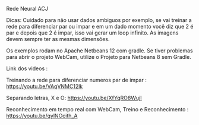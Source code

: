 Rede Neural ACJ

Dicas: Cuidado para não usar dados ambiguos por exemplo, se vai treinar a rede para diferenciar par ou impar e em um dado momento você diz que 2
é par e depois que 2 é impar, isso vai gerar um loop infinito.
As imagens devem sempre ter as mesmas dimensões.

Os exemplos rodam no Apache Netbeans 12 com gradle.
Se tiver problemas para abrir o projeto WebCam, utilize o Projeto para Netbeans 8 sem Gradle.

Link dos videos :

Treinando a rede para diferenciar numeros par de impar : https://youtu.be/VAqVNMC12lk

Separando letras, X e O: https://youtu.be/XfYqRO8WujI

Reconhecimento em tempo real com WebCam, Treino e Reconhecimento : https://youtu.be/qylNOcith_A

